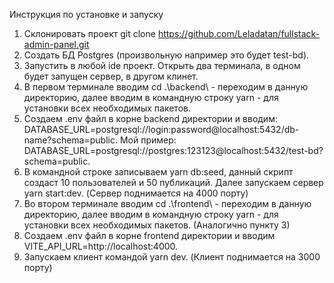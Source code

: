 Инструкция по установке и запуску

1) Склонировать проект git clone https://github.com/Leladatan/fullstack-admin-panel.git
2) Создать БД Postgres (произвольную например это будет test-bd).
3) Запустить в любой ide проект. Открыть два терминала, в одном будет запущен сервер, в другом клинет.
4) В первом терминале вводим cd .\backend\ - переходим в данную директорию, далее вводим в командную строку yarn - для установки всех необходимых пакетов.
5) Создаем .env файл в корне backend директории и вводим: DATABASE_URL=postgresql://login:password@localhost:5432/db-name?schema=public. Мой пример: DATABASE_URL=postgresql://postgres:123123@localhost:5432/test-bd?schema=public.
6) В командной строке записываем yarn db:seed, данный скрипт создаст 10 пользователей и 50 публикаций. Далее запускаем сервер yarn start:dev. (Сервер поднимается на 4000 порту)
7) Во втором терминале вводим cd .\frontend\ - переходим в данную директорию, далее вводим в командную строку yarn - для установки всех необходимых пакетов. (Аналогично пункту 3)
8) Создаем .env файл в корне frontend директории и вводим VITE_API_URL=http://localhost:4000.
9) Запускаем клиент командой yarn dev. (Клиент поднимается на 3000 порту)
